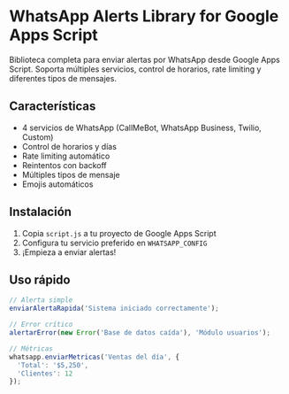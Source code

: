 # WhatsApp Alerts Library for Google Apps Script

Biblioteca completa para enviar alertas por WhatsApp desde Google Apps Script. Soporta múltiples servicios, control de horarios, rate limiting y diferentes tipos de mensajes.

## Características

- 4 servicios de WhatsApp (CallMeBot, WhatsApp Business, Twilio, Custom)
- Control de horarios y días
- Rate limiting automático
- Reintentos con backoff
- Múltiples tipos de mensaje
- Emojis automáticos

## Instalación

1. Copia `script.js` a tu proyecto de Google Apps Script
2. Configura tu servicio preferido en `WHATSAPP_CONFIG`
3. ¡Empieza a enviar alertas!

## Uso rápido

```javascript
// Alerta simple
enviarAlertaRapida('Sistema iniciado correctamente');

// Error crítico
alertarError(new Error('Base de datos caída'), 'Módulo usuarios');

// Métricas
whatsapp.enviarMetricas('Ventas del día', {
  'Total': '$5,250',
  'Clientes': 12
});
